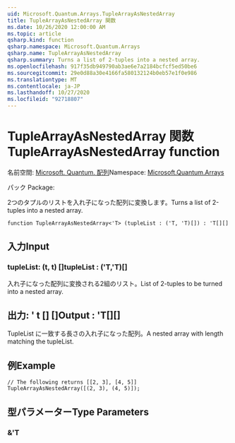 ```yaml
---
uid: Microsoft.Quantum.Arrays.TupleArrayAsNestedArray
title: TupleArrayAsNestedArray 関数
ms.date: 10/26/2020 12:00:00 AM
ms.topic: article
qsharp.kind: function
qsharp.namespace: Microsoft.Quantum.Arrays
qsharp.name: TupleArrayAsNestedArray
qsharp.summary: Turns a list of 2-tuples into a nested array.
ms.openlocfilehash: 917f35db949790ab3ae6e7a2184bcfcf5ed50be6
ms.sourcegitcommit: 29e0d88a30e4166fa580132124b0eb57e1f0e986
ms.translationtype: MT
ms.contentlocale: ja-JP
ms.lasthandoff: 10/27/2020
ms.locfileid: "92718807"
---
```

# <a name="tuplearrayasnestedarray-function"></a><span data-ttu-id="28b41-102">TupleArrayAsNestedArray 関数</span><span class="sxs-lookup"><span data-stu-id="28b41-102">TupleArrayAsNestedArray function</span></span>

<span data-ttu-id="28b41-103">名前空間: [Microsoft. Quantum. 配列](xref:Microsoft.Quantum.Arrays)</span><span class="sxs-lookup"><span data-stu-id="28b41-103">Namespace: [Microsoft.Quantum.Arrays](xref:Microsoft.Quantum.Arrays)</span></span>

<span data-ttu-id="28b41-104">パック [](https://nuget.org/packages/)</span><span class="sxs-lookup"><span data-stu-id="28b41-104">Package: [](https://nuget.org/packages/)</span></span>


<span data-ttu-id="28b41-105">2つのタプルのリストを入れ子になった配列に変換します。</span><span class="sxs-lookup"><span data-stu-id="28b41-105">Turns a list of 2-tuples into a nested array.</span></span>

```qsharp
function TupleArrayAsNestedArray<'T> (tupleList : ('T, 'T)[]) : 'T[][]
```


## <a name="input"></a><span data-ttu-id="28b41-106">入力</span><span class="sxs-lookup"><span data-stu-id="28b41-106">Input</span></span>

### <a name="tuplelist--tt"></a><span data-ttu-id="28b41-107">tupleList: (t, t) []</span><span class="sxs-lookup"><span data-stu-id="28b41-107">tupleList : ('T,'T)[]</span></span>

<span data-ttu-id="28b41-108">入れ子になった配列に変換される2組のリスト。</span><span class="sxs-lookup"><span data-stu-id="28b41-108">List of 2-tuples to be turned into a nested array.</span></span>



## <a name="output--t"></a><span data-ttu-id="28b41-109">出力: ' t [] []</span><span class="sxs-lookup"><span data-stu-id="28b41-109">Output : 'T[][]</span></span>

<span data-ttu-id="28b41-110">TupleList に一致する長さの入れ子になった配列。</span><span class="sxs-lookup"><span data-stu-id="28b41-110">A nested array with length matching the tupleList.</span></span>

## <a name="example"></a><span data-ttu-id="28b41-111">例</span><span class="sxs-lookup"><span data-stu-id="28b41-111">Example</span></span>

```qsharp
// The following returns [[2, 3], [4, 5]]
TupleArrayAsNestedArray([(2, 3), (4, 5)]);
```

## <a name="type-parameters"></a><span data-ttu-id="28b41-112">型パラメーター</span><span class="sxs-lookup"><span data-stu-id="28b41-112">Type Parameters</span></span>

### <a name="t"></a><span data-ttu-id="28b41-113">&</span><span class="sxs-lookup"><span data-stu-id="28b41-113">'T</span></span>

